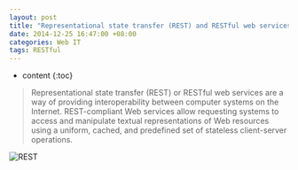 ```yaml
---
layout: post
title: "Representational state transfer (REST) and RESTful web services (mind map)"
date: 2014-12-25 16:47:00 +08:00
categories: Web IT
tags: RESTful
---
```


* content
{:toc}


> Representational state transfer (REST) or RESTful web services are a way of providing interoperability between computer systems on the Internet. REST-compliant Web services allow requesting systems to access and manipulate textual representations of Web resources using a uniform, cached, and predefined set of stateless client-server operations.

![REST](https://ejres-1253687085.picgz.myqcloud.com/img/rest/mm-restful.svg)

